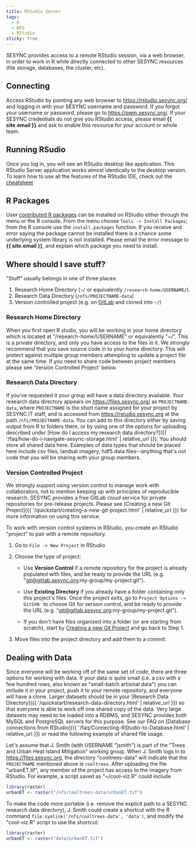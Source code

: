 ```yaml
---
title: RStudio Server
tags:
  - R
  - NFS
  - RStudio
sticky: true
---
```


SESYNC provides access to a remote RStudio session, via a web browser, in order to work in R while
directly connected to other SESYNC resources (file storage, databases, the cluster, etc).

## Connecting

Access RStudio by pointing any web browser to <https://rstudio.sesync.org/> and
logging in with your SESYNC username and password. If you forgot your username or password, please
go to <https://pwm.sesync.org/>. If your SESYNC credentials do not give you RStudio access,
please email **{{ site.email }}** and ask to enable this resource for your account or whole team.

## Running RSudio

Once you log in, you will see an RStudio desktop like application. This RStudio Server application
works almost identically to the desktop version. To learn how to use all the
features of the RStudio IDE, check out the [cheatsheet](https://github.com/rstudio/cheatsheets/raw/master/rstudio-ide.pdf)

## R Packages

User [contributed R packages](https://cran.r-project.org/web/packages/) can be
installed on RStudio either through the menu or the R console. From the menu
choose `Tools -> Install Packages`; from the R console use the `install.packages`
function. If you receive and error saying the package cannot be installed there
is a chance some underlying system library is not installed. Please email the error
message to **{{ site.email }}**, and explain which package you need to install.

## Where should I save stuff?  

"Stuff" usually belongs in one of three places:

1. Research Home Directory (`~/` or equivalently `/research-home/USERNAME/`).
1. Research Data Directory (`/nfs/PROJECTNAME-data`)
1. Version controlled project (e.g. on [GitLab](https://gitlab.sesync.org) and cloned into `~/`)

### Research Home Directory

When you first open R studio, you will be working in your home directory which
is located at "/research-home/USERNAME" or equivalently "~/". This is a private
directory, and only you have access to the files in it. We strongly recommend
that you save source code in to your home directory. This will protect against
multiple group members attempting to update a project file at the same time. If
you need to share code between project members please see 'Version Controlled
Project' below.

### Research Data Directory

If you've requested it your group will have a data directory available. Your
research data directory appears on https://files.sesync.org/ as
`PROJECTNAME-data`, where `PROJECTNAME` is the short name assigned for your
project by SESYNC IT staff, and is accessed from https://rstudio.sesync.org at
the path `/nfs/PROJECTNAME-data`. You can add to this directory either by saving
output from R to folders there, or by using one of the options for uploading
described under [How do I access my research data directory?]({{
'/faq/how-do-i-navigate-sesync-storage.html' | relative_url }}). You should
store all shared data here. Examples of data types that should be placed here
include csv files, landsat imagery, hdf5 data files--anything that's not code
that you will be sharing with your group members.

### Version Controlled Project

We strongly support using version control to manage work with collaborators, not to mention keeping up with principles of reproducible research. SESYNC provides a free GitLab cloud service for private repositories for pre-release projects. Please see [Creating a new Git Project]({{ '/quickstart/creating-a-new-git-project.html' | relative_url }}) for more information on using this service.

To work with version control systems in RStudio, you create an RStudio "project" to pair with a remote repository.

1. Go to `File -> New Project` in RStudio

2. Choose the type of project:

    - Use **Version Control** if a remote repository for the project is already
    populated with files, and be ready to provide the URL (e.g. "git@gitlab.sesync.org:my-group/my-project.git").

    - Use **Existing Directory** if you already have a folder containing only this
    project's files. Once the project exits, go to `Project Options -> GitSVN ` to choose Git
    for version control, and be ready to provide the URL (e.g. "git@gitlab.sesync.org:my-group/my-project.git").
    
    - If you don't have files organized into a folder (or are starting from scratch), start by
    [Creating a new Git Project](/quickstart/creating-a-new-git-project.html) and go back to Step 1.

3. Move files into the project directory and add them to a commit.

## Dealing with Data

Since everyone will be working off of the same set of code, there are three
options for working with data. If your data is quite small (i.e. a csv with a
few hundred rows, also known as "small-batch artisinal data") you can include it
in your project, push it to your remote repository, and everyone will have a
clone. Larger datasets should be in your [Research Data Directory]({{
'/quickstart/research-data-directory.html' | relative_url }}) so that everyone
is able to work off one shared copy of the data. Very large datasets may need to
be loaded into a RDBMS, and SESYNC provides both MySQL and PostgreSQL servers
for this purpose. See our FAQ on [Database connections from RStudio]({{
'/faq/Connecting-RStudio-to-Database.html' | relative_url }}) or read the
following example of shared file usage.

Let's assume that J. Smith (with USERNAME "jsmith") is part of the "Trees and
Urban Heat Island Mitigation" working group. When J. Smith logs in to
<https://files.sesync.org>, the directory "cooltrees-data" will indicate that
the `PROJECTNAME` mentioned above is `cooltrees`. After uploading the file
"urbanET.tif", any member of the project has access to the imagery from RStudio.
For example, a script saved as "~/cool-viz.R" could include

```r
library(raster)
urbanET <- raster("/nfs/cooltrees-data/urbanET.tif")
```

To make the code more portable (i.e. remove the explicit path to a SESYNC
research data directory), J. Smith could create a shortcut with the R command
`file.symlink('/nfs/cooltrees-data', 'data')`, and modify the "cool-viz.R"
script to use the shortcut:

```r
library(raster)
urbanET <- raster("data/urbanET.tif")
```
